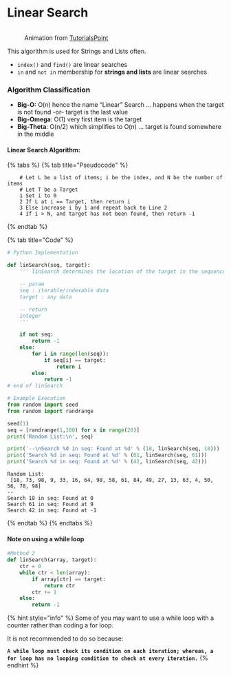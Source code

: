# Linear Search

<figure><img src="https://www.tutorialspoint.com/data_structures_algorithms/images/linear_search.gif" alt=""><figcaption><p>Animation from <a href="https://www.tutorialspoint.com/data_structures_algorithms/linear_search_algorithm.htm">TutorialsPoint</a></p></figcaption></figure>

This algorithm is used for Strings and Lists often.

* `index()` and `find()` are linear searches
* `in` and `not in` membership for **strings and lists** are linear searches

### Algorithm Classification <a href="#algorithm-classification" id="algorithm-classification"></a>

* **Big-O:** O(n) hence the name “Linear” Search … happens when the target is not found -or- target is the last value
* **Big-Omega**: O(1) very first item is the target
* **Big-Theta**: O(n/2) which simplifies to O(n) … target is found somewhere in the middle

#### Linear Search Algorithm: <a href="#linear-search-algorithm-1" id="linear-search-algorithm-1"></a>

{% tabs %}
{% tab title="Pseudocode" %}
```
    # Let L be a list of items; i be the index, and N be the number of items
    # Let T be a Target
    1 Set i to 0
    2 If L at i == Target, then return i
    3 Else increase i by 1 and repeat back to Line 2
    4 If i > N, and target has not been found, then return -1
```
{% endtab %}

{% tab title="Code" %}
```python
# Python Implementation

def linSearch(seq, target):
    ''' linSearch determines the location of the target in the sequence

    -- param
    seq : iterable/indexable data
    target : any data

    -- return
    integer
    '''

    if not seq:
        return -1
    else:
        for i in range(len(seq)):
            if seq[i] == target:
                return i
        else:
            return -1
# end of linSearch

# Example Execution
from random import seed
from random import randrange

seed(1)
seq = [randrange(1,100) for x in range(20)]
print('Random List:\n', seq)

print('--\nSearch %d in seq: Found at %d' % (18, linSearch(seq, 18)))
print('Search %d in seq: Found at %d' % (61, linSearch(seq, 61)))
print('Search %d in seq: Found at %d' % (42, linSearch(seq, 42)))
```

```
Random List:
 [18, 73, 98, 9, 33, 16, 64, 98, 58, 61, 84, 49, 27, 13, 63, 4, 50, 56, 78, 98]
--
Search 18 in seq: Found at 0
Search 61 in seq: Found at 9
Search 42 in seq: Found at -1
```
{% endtab %}
{% endtabs %}

#### Note on using a while loop <a href="#python-3-note" id="python-3-note"></a>

```python
#Method 2
def linSearch(array, target):
	ctr = 0
	while ctr < len(array):
		if array[ctr] == target:
			return ctr
		ctr += 1
	else:
		return -1
```

{% hint style="info" %}
Some of you may want to use a while loop with a counter rather than coding a for loop.

It is not recommended to do so because:

**`A while loop must check its condition on each iteration; whereas, a for loop has no looping condition to check at every iteration.`**
{% endhint %}

